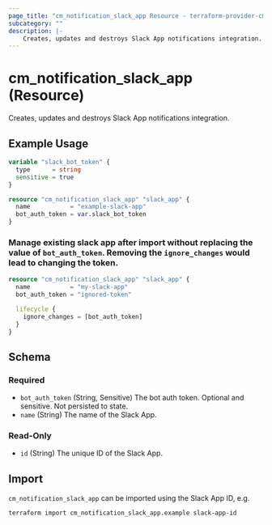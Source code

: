 ```yaml
---
page_title: "cm_notification_slack_app Resource - terraform-provider-cm"
subcategory: ""
description: |-
    Creates, updates and destroys Slack App notifications integration.
---
```


# cm_notification_slack_app (Resource)

Creates, updates and destroys Slack App notifications integration.

## Example Usage
```terraform
variable "slack_bot_token" {
  type      = string
  sensitive = true
}

resource "cm_notification_slack_app" "slack_app" {
  name           = "example-slack-app"
  bot_auth_token = var.slack_bot_token
}
```

### Manage existing slack app after import without replacing the value of `bot_auth_token`. Removing the `ignore_changes` would lead to changing the token.
```terraform
resource "cm_notification_slack_app" "slack_app" {
  name           = "my-slack-app"
  bot_auth_token = "ignored-token"

  lifecycle {
    ignore_changes = [bot_auth_token]
  }
}
```

<!-- schema generated by tfplugindocs -->
## Schema

### Required

- `bot_auth_token` (String, Sensitive) The bot auth token. Optional and sensitive. Not persisted to state.
- `name` (String) The name of the Slack App.

### Read-Only

- `id` (String) The unique ID of the Slack App.

## Import

`cm_notification_slack_app` can be imported using the Slack App ID, e.g.

```shell
terraform import cm_notification_slack_app.example slack-app-id
```
